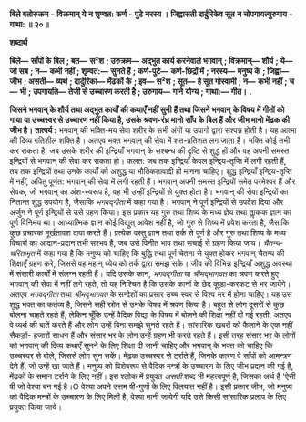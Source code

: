  **बिले बतोरुक्रम** **-** **विक्रमान् ये** **न शृण्वत: कर्ण** **-** **पुटे नरस्य ।** **जिह्वासती दार्दुरिकेव सूत** **न चोपगायत्युरुगाय** **-** **गाथा: ॥ २०॥** 

**शब्दार्थ** 

**बिले—** **साँपों के बिल** **; बत—** **स²श** **; उरुक्रम—** **अद्भुत कार्य करनेवाले भगवान्** **; विक्रमान्—** **शौर्य** **; ये—** **जो सब** **; न—** **कभी** **नहीं** **; शृण्वत:—** **सुनते हैं** **; कर्ण-पुटे—** **कर्ण-छिद्रों में** **; नरस्य—** **मनुष्य के** **; जिह्वा—** **जीभ** **; असती—** **व्यर्थ** **; दार्दुरिका—** **मेंढकों** **के** **; इव—** **स²श** **; सूत—** **हे सूत गोस्वामी** **; न—** **कभी नहीं** **; च—** **भी** **; उपगायति—** **तेजी से उच्चारण करती है** **; उरुगाय—** **गाने** **योग्य** **; गाथा:—** **गीत।** **.** 

**जिसने भगवान् के शौर्य तथा अद्भुत कार्यों की कथाएँ नहीं सुनी हैं तथा जिसने भगवान्** **के विषय में गीतों को गाया या उच्चस्वर से उच्चारण नहीं किया है, उसके श्रवण-रंध्र मानो साँप** **के बिल हैं और जीभ मानो मेंढक की जीभ है।** **तात्पर्य :** भगवान् की भक्ति-मय सेवा शरीर के सभी अंगों या उपागों द्वारा सश्पन्न होती है। यह आत्मा की दिव्य गतिशील शक्ति है। अतएव भक्त भगवान् की सेवा में शत-प्रतिशत लग जाता है। भक्ति कोई तभी कर सकता है, जब उसके शरीर की इन्द्रियाँ भगवान् के सश्बन्ध की दृष्टि से शुद्ध हों और वह अपनी समस्त इन्द्रियों से भगवान् की सेवा कर सकता हो। फलत: जब तक इन्द्रियाँ केवल इन्द्रिय-तृप्ति में लगी रहती हैं, तब तक इन्द्रियों तथा उनके कार्यों को अशुद्ध या भौतिकतावादी ही मानना चाहिए। शुद्ध इन्द्रियाँ इन्द्रिय-तृप्ति में नहीं, अपितु पूर्णत: भगवान् की सेवा में लगी रहती हैं। भगवान् अपनी समस्त इन्द्रियों समेत परमेश्वर हैं और सेवक, जो भगवान् का अंश-स्वरूप है, वह भी उन्हीं इन्द्रियों से युक्त होता है। भगवान् की सेवा इन्द्रियों का नितान्त शुद्ध उपयोग है, जैसाकि *भगवद्गीता* में कहा गया है। भगवान् ने पूर्ण इन्द्रियों से उपदेश दिया और अर्जुन ने पूर्ण इन्द्रियों से उसे ग्रहण किया। इस प्रकार यह गुरु तथा शिष्य के मध्य ज्ञेय तथा ताॢकक ज्ञान का पूर्ण विनिमय था। आध्यात्मिक ज्ञान कोई विद्युत् आवेश नहीं है, जो गुरु से शिष्य में प्रवेश करता है, जैसाकि कुछ प्रचारक मूर्खतावश दावा करते हैं। प्रत्येक वस्तु ज्ञान तथा तर्क से पूर्ण है और गुरु तथा शिष्य के मध्य विचारों का आदान-प्रदान तभी सश्भव है, जब उसे विनीत भाव तथा सचाई से ग्रहण किया जाय। *चैतन्य-चरितामृत* में कहा गया है कि मनुष्य को चाहिए कि बुद्धि तथा पूर्ण चेतना से युक्त होकर भगवान् चैतन्य की शिक्षाएँ ग्रहण करे, जिससे वह महान् ध्येय को तर्क द्वारा समझ सके। जीव की विभिन्न इन्द्रियाँ अशुद्ध अवस्था में संसारी कार्यों में संलग्न रहती हैं। यदि उसके कान, *भगवद्गीता* या *श्रीमद्भागवत* का श्रवण करते हुए भगवान् की सेवा में नहीं लगे रहते, तो यह निश्चित है कि उसके कानों के छेद कूड़ा-करकट से भर जायेंगे। अतएव *भगवद्गीता* तथा *श्रीमद्भागवत* के सन्देशों का प्रसार उच्च स्वर से विश्व भर में होना चाहिए। यह उस शुद्ध भक्त का कर्तव्य है, जिसने सही स्रोत से उनके विषय में श्रवण किया है। बहुत से लोग दूसरों से कुछ बोलना चाहते रहते हैं, लेकिन चूँकि उन्हें वैदिक विद्या के विषय में बोलने की शिक्षा नहीं दी गई रहती, अतएव वे व्यर्थ की बातें करते हैं और लोग उन्हें बिना समझे सुनते रहते हैं। सांसारिक खबरों को फैलाने के एक नहीं सैकड़ों- हजारों साधन हैं और संसार भर के लोग उन्हें ग्रहण भी करते रहते हैं। इसी तरह संसार भर के लोगों को भगवान् की दिव्य कथाएँ सुनने के लिए शिक्षा दी जानी चाहिए और भगवान् के भक्त को चाहिए कि उच्चस्वर से बोले, जिससे लोग सुन सकें। मेंढ़क उच्चस्वर से टर्राते हैं, जिनके कारण वे साँपों को आमन्त्रण देते हैं, जो उन्हें खा जाते हैं। मनुष्य को विशेषरूप से वैदिक मन्त्रों के उच्चारण के लिए जीभ प्रदान की गई है, मेंढकों के समान टर्राने के लिए नहीं। इस श्लोक में प्रयुक्त *असती* शब्द भी महत्त्वपूर्ण है, जिसका अर्थ है 'ऐसी षी जो वेश्या बन गई है।Ó वेश्या अपने उत्तम षी-गुणों के लिए विलयात नहीं है। इसी प्रकार जीभ, जो मनुष्य को वैदिक मन्त्रों के उच्चारण के लिए मिली है, वेश्या मानी जायेगी यदि उसे किसी सांसारिक प्रलाप के लिए प्रयुक्त किया जाये। 